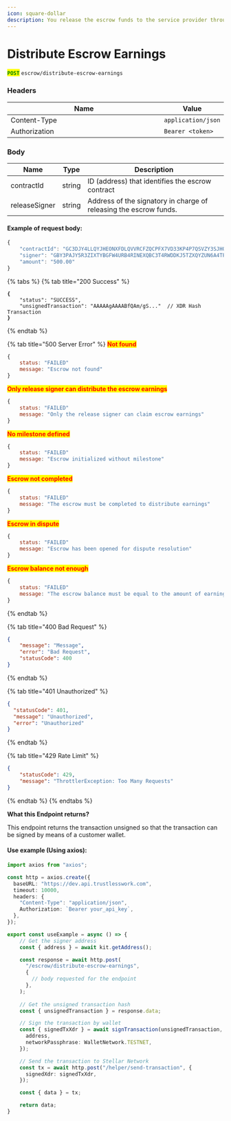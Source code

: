 ```yaml
---
icon: square-dollar
description: You release the escrow funds to the service provider through the approver.
---
```


# Distribute Escrow Earnings

<mark style="color:green;">**`POST`**</mark> `escrow/distribute-escrow-earnings`

### Headers

<table><thead><tr><th width="366">Name</th><th>Value</th></tr></thead><tbody><tr><td>Content-Type</td><td><code>application/json</code></td></tr><tr><td>Authorization</td><td><code>Bearer &#x3C;token></code></td></tr></tbody></table>

### Body

| Name          | Type   | Description                                                       |
| ------------- | ------ | ----------------------------------------------------------------- |
| contractId    | string | ID (address) that identifies the escrow contract                  |
| releaseSigner | string | Address of the signatory in charge of releasing the escrow funds. |

#### Example of request body:

```javascript
{
	"contractId": "GC3DJY4LLQYJHEONXFDLQVVRCFZQCPFX7VD33KP4P7QSVZY3SJHQBZGV",
	"signer": "GBY3PAJY5R3ZIXTYBGFW4URB4RINEXQBC3T4RWDDKJ5TZXQYZUN6A4TP", 
	"amount": "500.00"
}
```



{% tabs %}
{% tab title="200 Success" %}
<pre class="language-javascript"><code class="lang-javascript"><strong>{
</strong>    "status": "SUCCESS",
    "unsignedTransaction": "AAAAAgAAAABfQAm/gS..."  // XDR Hash Transaction
<strong>}
</strong></code></pre>
{% endtab %}

{% tab title="500 Server Error" %}
<mark style="color:red;">**Not found**</mark>

```javascript
{
    status: "FAILED"
    message: "Escrow not found"
}
```

<mark style="color:red;">**Only release signer can distribute the escrow earnings**</mark>

```javascript
{
    status: "FAILED"
    message: "Only the release signer can claim escrow earnings"
}
```

<mark style="color:red;">**No milestone defined**</mark>

```javascript
{
    status: "FAILED"
    message: "Escrow initialized without milestone"
}
```

<mark style="color:red;">**Escrow not completed**</mark>

```javascript
{
    status: "FAILED"
    message: "The escrow must be completed to distribute earnings"
}
```

<mark style="color:red;">**Escrow in dispute**</mark>

```javascript
{
    status: "FAILED"
    message: "Escrow has been opened for dispute resolution"
}
```

<mark style="color:red;">**Escrow balance not enough**</mark>

```javascript
{
    status: "FAILED"
    message: "The escrow balance must be equal to the amount of earnings defined for the escrow"
}
```
{% endtab %}

{% tab title="400 Bad Request" %}
```json
{
    "message": "Message",
    "error": "Bad Request",
    "statusCode": 400
}
```
{% endtab %}

{% tab title="401 Unauthorized" %}
```json
{
  "statusCode": 401,
  "message": "Unauthorized",
  "error": "Unauthorized"
}
```
{% endtab %}

{% tab title="429 Rate Limit" %}
```json
{
    "statusCode": 429,
    "message": "ThrottlerException: Too Many Requests"
}
```
{% endtab %}
{% endtabs %}

**What this Endpoint returns?**

This endpoint returns the transaction unsigned so that the transaction can be signed by means of a customer wallet.

#### Use example (Using axios):

```typescript
import axios from "axios";

const http = axios.create({
  baseURL: "https://dev.api.trustlesswork.com",
  timeout: 10000,
  headers: {
    "Content-Type": "application/json",
    Authorization: `Bearer your_api_key`,
  },
});

export const useExample = async () => {
    // Get the signer address
    const { address } = await kit.getAddress();

    const response = await http.post(
      "/escrow/distribute-escrow-earnings",
      {
        // body requested for the endpoint
      },
    ); 
    
    // Get the unsigned transaction hash
    const { unsignedTransaction } = response.data;

    // Sign the transaction by wallet
    const { signedTxXdr } = await signTransaction(unsignedTransaction, {
      address,
      networkPassphrase: WalletNetwork.TESTNET,
    });

    // Send the transaction to Stellar Network
    const tx = await http.post("/helper/send-transaction", {
      signedXdr: signedTxXdr,
    });

    const { data } = tx;

    return data;
}
```
